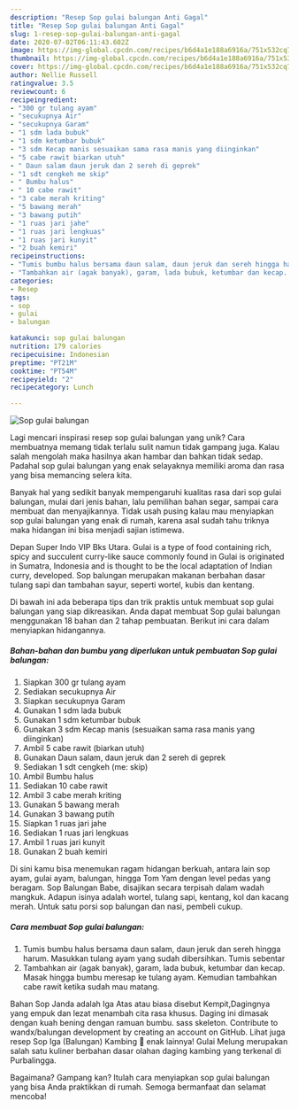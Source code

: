 ```yaml
---
description: "Resep Sop gulai balungan Anti Gagal"
title: "Resep Sop gulai balungan Anti Gagal"
slug: 1-resep-sop-gulai-balungan-anti-gagal
date: 2020-07-02T06:11:43.602Z
image: https://img-global.cpcdn.com/recipes/b6d4a1e188a6916a/751x532cq70/sop-gulai-balungan-foto-resep-utama.jpg
thumbnail: https://img-global.cpcdn.com/recipes/b6d4a1e188a6916a/751x532cq70/sop-gulai-balungan-foto-resep-utama.jpg
cover: https://img-global.cpcdn.com/recipes/b6d4a1e188a6916a/751x532cq70/sop-gulai-balungan-foto-resep-utama.jpg
author: Nellie Russell
ratingvalue: 3.5
reviewcount: 6
recipeingredient:
- "300 gr tulang ayam"
- "secukupnya Air"
- "secukupnya Garam"
- "1 sdm lada bubuk"
- "1 sdm ketumbar bubuk"
- "3 sdm Kecap manis sesuaikan sama rasa manis yang diinginkan"
- "5 cabe rawit biarkan utuh"
- " Daun salam daun jeruk dan 2 sereh di geprek"
- "1 sdt cengkeh me skip"
- " Bumbu halus"
- " 10 cabe rawit"
- "3 cabe merah kriting"
- "5 bawang merah"
- "3 bawang putih"
- "1 ruas jari jahe"
- "1 ruas jari lengkuas"
- "1 ruas jari kunyit"
- "2 buah kemiri"
recipeinstructions:
- "Tumis bumbu halus bersama daun salam, daun jeruk dan sereh hingga harum. Masukkan tulang ayam yang sudah dibersihkan. Tumis sebentar"
- "Tambahkan air (agak banyak), garam, lada bubuk, ketumbar dan kecap. Masak hingga bumbu meresap ke tulang ayam. Kemudian tambahkan cabe rawit ketika sudah mau matang."
categories:
- Resep
tags:
- sop
- gulai
- balungan

katakunci: sop gulai balungan 
nutrition: 179 calories
recipecuisine: Indonesian
preptime: "PT21M"
cooktime: "PT54M"
recipeyield: "2"
recipecategory: Lunch

---
```



![Sop gulai balungan](https://img-global.cpcdn.com/recipes/b6d4a1e188a6916a/751x532cq70/sop-gulai-balungan-foto-resep-utama.jpg)

Lagi mencari inspirasi resep sop gulai balungan yang unik? Cara membuatnya memang tidak terlalu sulit namun tidak gampang juga. Kalau salah mengolah maka hasilnya akan hambar dan bahkan tidak sedap. Padahal sop gulai balungan yang enak selayaknya memiliki aroma dan rasa yang bisa memancing selera kita.

Banyak hal yang sedikit banyak mempengaruhi kualitas rasa dari sop gulai balungan, mulai dari jenis bahan, lalu pemilihan bahan segar, sampai cara membuat dan menyajikannya. Tidak usah pusing kalau mau menyiapkan sop gulai balungan yang enak di rumah, karena asal sudah tahu triknya maka hidangan ini bisa menjadi sajian istimewa.

Depan Super Indo VIP Bks Utara. Gulai is a type of food containing rich, spicy and succulent curry-like sauce commonly found in Gulai is originated in Sumatra, Indonesia and is thought to be the local adaptation of Indian curry, developed. Sop balungan merupakan makanan berbahan dasar tulang sapi dan tambahan sayur, seperti wortel, kubis dan kentang.


Di bawah ini ada beberapa tips dan trik praktis untuk membuat sop gulai balungan yang siap dikreasikan. Anda dapat membuat Sop gulai balungan menggunakan 18 bahan dan 2 tahap pembuatan. Berikut ini cara dalam menyiapkan hidangannya.

<!--inarticleads1-->

##### Bahan-bahan dan bumbu yang diperlukan untuk pembuatan Sop gulai balungan:

1. Siapkan 300 gr tulang ayam
1. Sediakan secukupnya Air
1. Siapkan secukupnya Garam
1. Gunakan 1 sdm lada bubuk
1. Gunakan 1 sdm ketumbar bubuk
1. Gunakan 3 sdm Kecap manis (sesuaikan sama rasa manis yang diinginkan)
1. Ambil 5 cabe rawit (biarkan utuh)
1. Gunakan  Daun salam, daun jeruk dan 2 sereh di geprek
1. Sediakan 1 sdt cengkeh (me: skip)
1. Ambil  Bumbu halus
1. Sediakan  10 cabe rawit
1. Ambil 3 cabe merah kriting
1. Gunakan 5 bawang merah
1. Gunakan 3 bawang putih
1. Siapkan 1 ruas jari jahe
1. Sediakan 1 ruas jari lengkuas
1. Ambil 1 ruas jari kunyit
1. Gunakan 2 buah kemiri


Di sini kamu bisa menemukan ragam hidangan berkuah, antara lain sop ayam, gulai ayam, balungan, hingga Tom Yam dengan level pedas yang beragam. Sop Balungan Babe, disajikan secara terpisah dalam wadah mangkuk. Adapun isinya adalah wortel, tulang sapi, kentang, kol dan kacang merah. Untuk satu porsi sop balungan dan nasi, pembeli cukup. 

<!--inarticleads2-->

##### Cara membuat Sop gulai balungan:

1. Tumis bumbu halus bersama daun salam, daun jeruk dan sereh hingga harum. Masukkan tulang ayam yang sudah dibersihkan. Tumis sebentar
1. Tambahkan air (agak banyak), garam, lada bubuk, ketumbar dan kecap. Masak hingga bumbu meresap ke tulang ayam. Kemudian tambahkan cabe rawit ketika sudah mau matang.


Bahan Sop Janda adalah Iga Atas atau biasa disebut Kempit,Dagingnya yang empuk dan lezat menambah cita rasa khusus. Daging ini dimasak dengan kuah bening dengan ramuan bumbu. sass skeleton. Contribute to wandx/balungan development by creating an account on GitHub. Lihat juga resep Sop Iga (Balungan) Kambing 🐏 enak lainnya! Gulai Melung merupakan salah satu kuliner berbahan dasar olahan daging kambing yang terkenal di Purbalingga. 

Bagaimana? Gampang kan? Itulah cara menyiapkan sop gulai balungan yang bisa Anda praktikkan di rumah. Semoga bermanfaat dan selamat mencoba!
